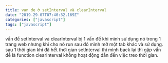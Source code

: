 ```yaml
---
title: van de ở setInterval và clearInterval
date: "2019-29-07T07:40:32.169Z"
categories: ["javascript"]
tags: ["javascript"]
---
```

vấn đề setInterval và clearInterval bị 1 vấn đề khi mình sử dụng nó trong 1 trang web nhưng khi cho nó run sau đó mình mở một tab khác và sử dụng. sau 1 thời gian khi đã hết thời gian setInterval thì mình back lại thì gặp vấn đề là function clearInterval không hoạt động dẫn đến việc treo thời gian.